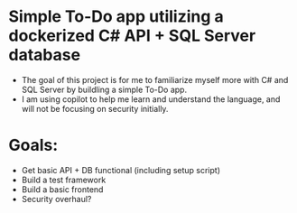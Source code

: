 # Simple To-Do app utilizing a dockerized C# API + SQL Server database
- The goal of this project is for me to familiarize myself more with C# and SQL Server by buildling a simple To-Do app.
- I am using copilot to help me learn and understand the language, and will not be focusing on security initially.

# Goals:
- Get basic API + DB functional (including setup script)
- Build a test framework
- Build a basic frontend
- Security overhaul?
